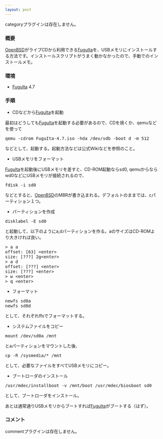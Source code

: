 ```yaml
---
layout: post
---
```

<p><span class="error">categoryプラグインは存在しません。</span></p>
<h3>概要</h3>
<p><a href="http://www.openbsd.org/">OpenBSD</a>がライブCDから利用できる<a href="http://kaw.ath.cx/openbsd/index.php?LiveCD">FuguIta</a>を、USBメモリにインストールする方法です。インストールスクリプトがうまく動かなかったので、手動でのインストールメモ。</p>
<h3>環境</h3>
<ul>
<li><a href="http://kaw.ath.cx/openbsd/index.php?LiveCD">FuguIta</a> 4.7</li>
</ul>
<h3>手順</h3>
<ul>
<li>CDなどから<a href="http://kaw.ath.cx/openbsd/index.php?LiveCD">FuguIta</a>を起動</li>
</ul>
<p>最初はどうしても<a href="http://kaw.ath.cx/openbsd/index.php?LiveCD">FuguIta</a>を起動する必要があるので、CDを焼くか、qemuなどを使って</p>
<pre>qemu -cdrom FuguIta-4.7.iso -hda /dev/sdb -boot d -m 512
</pre>
<p>などとして、起動する。起動方法などは公式Wikiなどを参照のこと。</p>
<ul>
<li>USBメモリをフォーマット</li>
</ul>
<p><a href="http://kaw.ath.cx/openbsd/index.php?LiveCD">FuguIta</a>を起動後にUSBメモリを差すと、CD-ROM起動ならsd0, qemuからならwd0などにUSBメモリが接続されるので、</p>
<pre>fdisk -i sd0
</pre>
<p>などとすると、<a href="http://www.openbsd.org/">OpenBSD</a>のMBRが書き込まれる。デフォルトのままでは、cパーティション１つ。</p>
<ul>
<li>パーティションを作成</li>
</ul>
<pre>disklabel -E sd0
</pre>
<p>と起動して、以下のようにa,dパーティションを作る。aのサイズはCD-ROMより大きければ良い。</p>
<pre>&gt; a a
offset: [63] &lt;enter&gt;
size: [???] 2g&lt;enter&gt;
&gt; a d
offset: [???] &lt;enter&gt;
size: [???] &lt;enter&gt;
&gt; w &lt;enter&gt;
&gt; q &lt;enter&gt;
</pre>
<ul>
<li>フォーマット</li>
</ul>
<pre>newfs sd0a
newfs sd0d
</pre>
<p>として、それぞれffsでフォーマットする。</p>
<ul>
<li>システムファイルをコピー</li>
</ul>
<pre>mount /dev/sd0a /mnt
</pre>
<p>とaパーティションをマウントした後、</p>
<pre>cp -R /sysmedia/* /mnt
</pre>
<p>として、必要なファイルをすべてUSBメモリにコピー。</p>
<ul>
<li>ブートローダのインストール</li>
</ul>
<pre>/usr/mdec/installboot -v /mnt/boot /usr/mdec/biosboot sd0
</pre>
<p>として、ブートローダをインストール。</p>
<p>あとは通常通りUSBメモリからブートすれば<a href="http://kaw.ath.cx/openbsd/index.php?LiveCD">FuguIta</a>がブートする（はず）。</p>
<h3>コメント</h3>
<p><span class="error">commentプラグインは存在しません。</span> </p>
